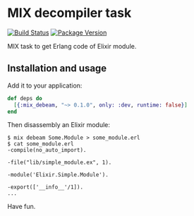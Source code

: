 # MIX decompiler task 

[![Build Status](https://travis-ci.org/surik/mix_debeam.svg?branch=master)](https://travis-ci.org/surik/mix_debeam)
[![Package Version](https://img.shields.io/hexpm/v/mix_debeam.svg)](https://hex.pm/packages/mix_debeam)

MIX task to get Erlang code of Elixir module.

## Installation and usage

Add it to your application:

```elixir
def deps do
  [{:mix_debeam, "~> 0.1.0", only: :dev, runtime: false}]
end
```

Then disassembly an Elixir module:

    $ mix debeam Some.Module > some_module.erl
    $ cat some_module.erl
    -compile(no_auto_import).

    -file("lib/simple_module.ex", 1).

    -module('Elixir.Simple.Module').

    -export(['__info__'/1]).
    ...

Have fun.

